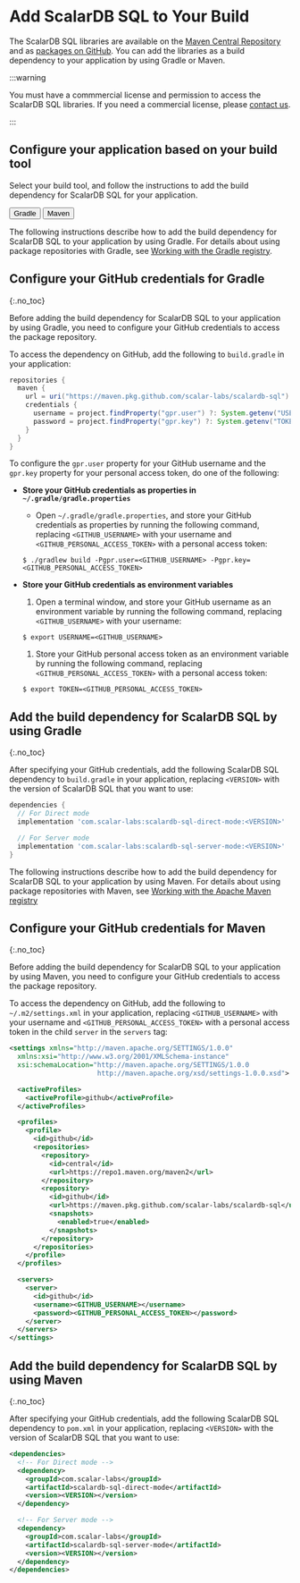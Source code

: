 # Add ScalarDB SQL to Your Build

The ScalarDB SQL libraries are available on the [Maven Central Repository](https://mvnrepository.com/artifact/com.scalar-labs/scalardb-sql) and as [packages on GitHub](https://github.com/orgs/scalar-labs/packages?repo_name=scalardb-sql). You can add the libraries as a build dependency to your application by using Gradle or Maven.

:::warning

You must have a commmercial license and permission to access the ScalarDB SQL libraries. If you need a commercial license, please [contact us](https://scalar-labs.com/contact_us/).

:::

## Configure your application based on your build tool

Select your build tool, and follow the instructions to add the build dependency for ScalarDB SQL for your application.

<div id="tabset-1">
<div class="tab">
  <button class="tablinks" onclick="openTab(event, 'Gradle', 'tabset-1')" id="defaultOpen-1">Gradle</button>
  <button class="tablinks" onclick="openTab(event, 'Maven', 'tabset-1')">Maven</button>
</div>

<div id="Gradle" class="tabcontent" markdown="1">

The following instructions describe how to add the build dependency for ScalarDB SQL to your application by using Gradle. For details about using package repositories with Gradle, see [Working with the Gradle registry](https://docs.github.com/en/packages/working-with-a-github-packages-registry/working-with-the-gradle-registry).

## Configure your GitHub credentials for Gradle
{:.no_toc}

Before adding the build dependency for ScalarDB SQL to your application by using Gradle, you need to configure your GitHub credentials to access the package repository.

To access the dependency on GitHub, add the following to `build.gradle` in your application:

```gradle
repositories {
  maven {
    url = uri("https://maven.pkg.github.com/scalar-labs/scalardb-sql")
    credentials {
      username = project.findProperty("gpr.user") ?: System.getenv("USERNAME")
      password = project.findProperty("gpr.key") ?: System.getenv("TOKEN")
    }
  }
}
```

To configure the `gpr.user` property for your GitHub username and the `gpr.key` property for your personal access token, do one of the following:

- **Store your GitHub credentials as properties in `~/.gradle/gradle.properties`**
  - Open `~/.gradle/gradle.properties`, and store your GitHub credentials as properties by running the following command, replacing `<GITHUB_USERNAME>` with your username and `<GITHUB_PERSONAL_ACCESS_TOKEN>` with a personal access token:
  ```shell
  $ ./gradlew build -Pgpr.user=<GITHUB_USERNAME> -Pgpr.key=<GITHUB_PERSONAL_ACCESS_TOKEN>
  ```

- **Store your GitHub credentials as environment variables**
  1. Open a terminal window, and store your GitHub username as an environment variable by running the following command, replacing `<GITHUB_USERNAME>` with your username:
  ```shell
  $ export USERNAME=<GITHUB_USERNAME>
  ```
  1. Store your GitHub personal access token as an environment variable by running the following command, replacing `<GITHUB_PERSONAL_ACCESS_TOKEN>` with a personal access token:
  ```shell
  $ export TOKEN=<GITHUB_PERSONAL_ACCESS_TOKEN>
  ```

## Add the build dependency for ScalarDB SQL by using Gradle
{:.no_toc}

After specifying your GitHub credentials, add the following ScalarDB SQL dependency to `build.gradle` in your application, replacing `<VERSION>` with the version of ScalarDB SQL that you want to use:

```gradle
dependencies {
  // For Direct mode
  implementation 'com.scalar-labs:scalardb-sql-direct-mode:<VERSION>'

  // For Server mode
  implementation 'com.scalar-labs:scalardb-sql-server-mode:<VERSION>'
}
```

</div>
<div id="Maven" class="tabcontent" markdown="1">

The following instructions describe how to add the build dependency for ScalarDB SQL to your application by using Maven. For details about using package repositories with Maven, see [Working with the Apache Maven registry](https://docs.github.com/en/packages/working-with-a-github-packages-registry/working-with-the-apache-maven-registry)

## Configure your GitHub credentials for Maven
{:.no_toc}

Before adding the build dependency for ScalarDB SQL to your application by using Maven, you need to configure your GitHub credentials to access the package repository.

To access the dependency on GitHub, add the following to `~/.m2/settings.xml` in your application, replacing `<GITHUB_USERNAME>` with your username and `<GITHUB_PERSONAL_ACCESS_TOKEN>` with a personal access token in the child `server` in the `servers` tag:

```xml
<settings xmlns="http://maven.apache.org/SETTINGS/1.0.0"
  xmlns:xsi="http://www.w3.org/2001/XMLSchema-instance"
  xsi:schemaLocation="http://maven.apache.org/SETTINGS/1.0.0
                      http://maven.apache.org/xsd/settings-1.0.0.xsd">

  <activeProfiles>
    <activeProfile>github</activeProfile>
  </activeProfiles>

  <profiles>
    <profile>
      <id>github</id>
      <repositories>
        <repository>
          <id>central</id>
          <url>https://repo1.maven.org/maven2</url>
        </repository>
        <repository>
          <id>github</id>
          <url>https://maven.pkg.github.com/scalar-labs/scalardb-sql</url>
          <snapshots>
            <enabled>true</enabled>
          </snapshots>
        </repository>
      </repositories>
    </profile>
  </profiles>

  <servers>
    <server>
      <id>github</id>
      <username><GITHUB_USERNAME></username>
      <password><GITHUB_PERSONAL_ACCESS_TOKEN></password>
    </server>
  </servers>
</settings>
```

## Add the build dependency for ScalarDB SQL by using Maven
{:.no_toc}

After specifying your GitHub credentials, add the following ScalarDB SQL dependency to `pom.xml` in your application, replacing `<VERSION>` with the version of ScalarDB SQL that you want to use:

```xml
<dependencies>
  <!-- For Direct mode -->
  <dependency>
    <groupId>com.scalar-labs</groupId>
    <artifactId>scalardb-sql-direct-mode</artifactId>
    <version><VERSION></version>
  </dependency>

  <!-- For Server mode -->
  <dependency>
    <groupId>com.scalar-labs</groupId>
    <artifactId>scalardb-sql-server-mode</artifactId>
    <version><VERSION></version>
  </dependency>
</dependencies>
```

</div>
</div>
